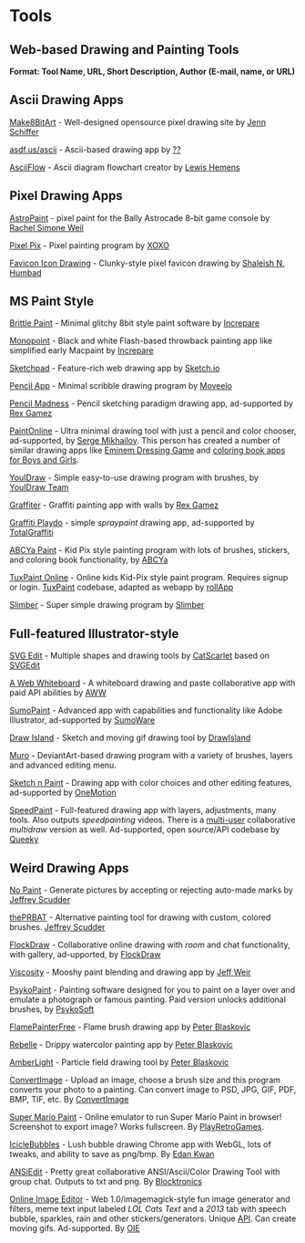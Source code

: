 # Tools
## Web-based Drawing and Painting Tools

**Format: Tool Name, URL, Short Description, Author (E-mail, name, or URL)**

## Ascii Drawing Apps

[Make8BitArt](https://make8bitart.com/) - Well-designed opensource pixel drawing site by [Jenn Schiffer](http://jennmoney.biz/)

[asdf.us/ascii](http://asdf.us/ascii/) - Ascii-based drawing app by [??](http://jollo.org/LNT/doc/)

[AsciiFlow](http://asciiflow.com/) - Ascii diagram flowchart creator by [Lewis Hemens](https://github.com/lewish)

## Pixel Drawing Apps

[AstroPaint](https://cdn.rawgit.com/hxlnt/astrocade/23cbe2a0/tools/astropaint/index.html) - pixel paint for the Bally Astrocade 8-bit game console by [Rachel Simone Weil](http://http://www.nobadmemories.com/)  

[Pixel Pix](http://makepixelart.com/free/) - Pixel painting program by [XOXO](http://xoxco.com/)

[Favicon Icon Drawing](http://www.somacon.com/p44.php) - Clunky-style pixel favicon drawing by [Shaleish N. Humbad](http://www.somacon.com/)

## MS Paint Style

[Brittle Paint](https://ded.increpare.com/~locus/brittle_paint/) - Minimal glitchy 8bit style paint software by [Increpare](http://increpare.com)

[Monopoint](https://ded.increpare.com/~locus/monopoint/) - Black and white Flash-based throwback painting app like simplified early Macpaint by [Increpare](http://increpare.com)

[Sketchpad](https://sketch.io/sketchpad/) - Feature-rich web drawing app by [Sketch.io](https://sketch.io)

[Pencil App](http://pencilapp.mobi/) - Minimal scribble drawing program by [Moveelo](http://moveelo.com/)

[Pencil Madness](http://pencilmadness.com/pencil_madness) - Pencil sketching paradigm drawing app, ad-supported by [Rex Gamez](http://rexgamez.com/)

[PaintOnline](http://fun4child.com/paintonline/index.html) - Ultra minimal drawing tool with just a pencil and color chooser, ad-supported, by [Serge Mikhailov](http://fun4child.com/). This person has created a number of similar drawing apps like [Eminem Dressing Game](http://fun4child.com/girls/dress3/eminem_dressup.html) and [coloring book apps for Boys and Girls](http://fun4child.com/).

[YouIDraw](https://www.youidraw.com/apps/painter/) - Simple easy-to-use drawing program with brushes, by [YouIDraw Team](http://site.youidraw.com/)

[Graffiter](http://graffiter.com/app) - Graffiti painting app with walls by [Rex Gamez](http://rexgamez.com/)

[Graffiti Playdo](http://graffiti.playdo.com/) - simple *spraypaint* drawing app, ad-supported by [TotalGraffiti](http://www.totalgraffiti.com/)

[ABCYa Paint](http://www.abcya.com/abcya_paint.htm) - Kid Pix style painting program with lots of brushes, stickers, and coloring book functionality, by [ABCYa](http://www.abcya.com/)

[TuxPaint Online](https://www.rollapp.com/app/tuxpaint) - Online kids Kid-Pix style paint program. Requires signup or login. [TuxPaint](http://www.tuxpaint.org/) codebase, adapted as webapp by  [rollApp](https://www.rollapp.com)

[Slimber](http://www.slimber.com/painter/) - Super simple drawing program by [Slimber](http://www.slimber.com/)

## Full-featured Illustrator-style

[SVG Edit](https://www.catscarlet.com/site/svg-edit-2.8.1/svg-editor.html) - Multiple shapes and drawing tools by [CatScarlet](https://www.catscarlet.com) based on [SVGEdit](https://github.com/SVG-Edit/svgedit)

[A Web Whiteboard](https://awwapp.com/) - A whiteboard drawing and paste collaborative app with paid API abilities by [AWW](https://awwapp.com/info)

[SumoPaint](http://www.sumopaint.com/app/) - Advanced app with capabilities and functionality like Adobe Illustrator, ad-supported by [SumoWare](sumoware.com)

[Draw Island](http://drawisland.com/) - Sketch and moving gif drawing tool by [DrawIsland](https://twitter.com/drawisland)

[Muro](http://muro.deviantart.com/) - DeviantArt-based drawing program with a variety of brushes, layers and advanced editing menu.

[Sketch n Paint](http://www.onemotion.com/flash/sketch-paint/) - Drawing app with color choices and other editing features, ad-supported by [OneMotion](http://www.onemotion.com/)

[SpeedPaint](http://www.speedpaint.info/app) - Full-featured drawing app with layers, adjustments, many tools. Also outputs *speedpainting* videos. There is a [multi-user](http://www.speedpaint.info/multidraw) collaborative *multidraw* version as well. Ad-supported, open source/API codebase by [Queeky](https://www.queeky.com/api)

## Weird Drawing Apps

[No Paint](https://nopaint.org.jas.life/) - Generate pictures by accepting or rejecting auto-made marks by [Jeffrey Scudder](http://rey.sc)

[thePRBAT](https://bin.sc.jas.life/Projects/thePRBAT/) - Alternative painting tool for drawing with custom, colored brushes. [Jeffrey Scudder](http://rey.sc)

[FlockDraw](http://flockdraw.com/) - Collaborative online drawing with *room* and chat functionality, with gallery, ad-upported, by [FlockDraw](https://twitter.com/flockdraw)

[Viscosity](http://windowseat.ca/viscosity/) - Mooshy paint blending and drawing app by [Jeff Weir](http://windowseat.ca/)

[PsykoPaint](http://paint.psykopaint.com/) - Painting software designed for you to paint on a layer over and emulate a photograph or famous painting. Paid version unlocks additional brushes, by [PsykoSoft](http://www.psykosoft.net/)

[FlamePainterFree](http://www.escapemotions.com/experiments/flame/) - Flame brush drawing app by [Peter Blaskovic](http://www.escapemotions.com/)

[Rebelle](http://www.escapemotions.com/experiments/rebelle/index.php) - Drippy watercolor painting app by [Peter Blaskovic](http://www.escapemotions.com/)

[AmberLight](http://www.escapemotions.com/experiments/fields/index.php) - Particle field drawing tool by [Peter Blaskovic](http://www.escapemotions.com/)

[ConvertImage](http://www.convertimage.net/online-photo-effects/digital-painting-paint-effect.asp) - Upload an image, choose a brush size and this program converts your photo to a painting. Can convert image to PSD, JPG, GIF, PDF, BMP, TIF, etc. By [ConvertImage](https://twitter.com/ConvertImageNet)

[Super Mario Paint](http://www.playretrogames.com/3031-super-mario-paint) - Online emulator to run Super Mario Paint in browser! Screenshot to export image? Works fullscreen. By [PlayRetroGames](Playretrogames.com).

[IcicleBubbles](http://edankwan.com/experiments/icicle-bubbles/) - Lush bubble drawing Chrome app with WebGL, lots of tweaks, and ability to save as png/bmp. By [Edan Kwan](http://www.edankwan.com)

[ANSiEdit](http://437.rocks/) - Pretty great collaborative ANSI/Ascii/Color Drawing Tool with group chat. Outputs to txt and png. By [Blocktronics](http://blocktronics.org/projects/)

[Online Image Editor](http://www.online-image-editor.com/) - Web 1.0/imagemagick-style fun image generator and filters, meme text input labeled *LOL Cats Text* and a *2013* tab with speech bubble, sparkles, rain and other stickers/generators. Unique [API](http://www.online-image-editor.com//help/api). Can create moving gifs. Ad-supported. By [OIE](http://www.online-image-editor.com/)
